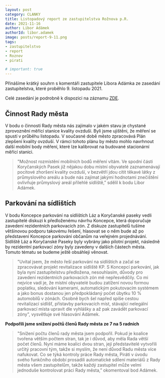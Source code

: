 ```yaml
---
layout: post
category: CLANKY
title: Listopadový report ze zastupitelstva Rožnova p.R. 
date: 2021-11-16
author: Libor Adámek
authorId: libor.adamek
image: posts/report-9-11.png  
tags: 
- zastupitelstvo
- report
- Roznov
- pirati

# important: true
---
```

Přinášíme krátký souhrn s komentáři zastupitele Libora Adámka ze zasedání zastupitelstva, které proběhlo 9. listopadu 2021. 

Celé zasedání je podrobně k dispozici na záznamu [ZDE](https://www.tvbeskyd.cz/zastupitelstvo-mesta-roznov-p-r-9-11-2021/).

## Činnost Rady města 
V bodu o činnosti Rady města nás zajímalo v jakém stavu je chystané zprovoznění měřící stanice kvality ovzduší. Byli jsme ujištěni, že měření se spustí v průběhu listopadu. V současné době město zpracovává Plán zlepšení kvality ovzduší. V rámci tohoto plánu by město mohlo navrhnout další mobilní body měření, které lze kalibrovat na budované stacionární měřící stanici.

> "Možnost rozmístění mobilních bodů měření vítám. Ve spodní části Koryčanských Pasek již nějakou dobu místní obyvatelé zaznamenávají pocitové zhoršení kvality ovzduší, v bezvětří jdou cítit těkavé látky z průmyslového areálu a bude nás zajímat jakými hodnotami znečištění ovlivňuje průmyslový areál přilehlé sídliště,” sdělil k bodu Libor Adámek.

## Parkování na sídlištích
V bodu Koncepce parkování na sídlištích Láz a Koryčanské paseky vedli zastupitelé diskuzi k předloženému návrhu Koncepce, která doporučuje zavedení rezidentních parkovacích zón.  Z diskuze zastupitelů tušíme většinovou podporu takovému řešení, hlasovat se o něm bude až po představení Koncepce parkování občanům na veřejném projednávání. Sídliště Láz a Koryčanské Paseky byly vybrány jako pilotní projekt, následně by rezidentní parkovací zóny byly zavedeny v dalších částech města. Tomuto tématu se budeme ještě obsáhleji věnovat.

> "Uvítal jsem, že město řeší parkování na sídlištích a začal se zpracovávat projekt revitalizace sídliště KP. S Koncepcí parkování, jak byla nyní zastupitelstvu předložena, nesouhlasím, důvody pro zavedení rezidentních parkovacích zón mě nepřesvědčily. Co mi nejvíce vadí je, že místní obyvatelé budou zatížení novou formou poplatku, sledováni kamerami, automatickým pokutovacím systémem a jako bonus dostanou jen předpokládaný počet úbytku 10 % automobilů v zónách. Osobně bych šel napřed spíše cestou revitalizací sídlišť, přístavby parkovacích míst, stávající nelegální parkovací místa upravit dle vyhlášky a až pak zavádět parkovací zóny", vysvětluje své hlasování Adámek.

**Podpořili jsme snížení počtů členů Rady města ze 7 na 5 radních**
> "Snížení počtu členů rady města jsem podpořil. Pokud je koalice tvořena větším počtem stran, tak je i důvod, aby měla Rada větší počet členů. Nyní máme koalici dvou stran, její představitelé vytvořili určitý pracovní tým, takže si myslím, že není důvod Radu města více nafukovat. Co se týká kontroly práce Rady města, Piráti v úvodu svého funkčního období prosadili automatické sdílení materiálů z Rady města všem zastupitelům, takže každý zastupitel může velmi jednoduše kontrolovat práci Rady města,” okomentoval bod Adámek.
